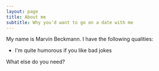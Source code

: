 ```yaml
---
layout: page
title: About me
subtitle: Why you'd want to go on a date with me
---
```


My name is Marvin Beckmann. I have the following qualities:

- I'm quite humorous if you like bad jokes

What else do you need?

